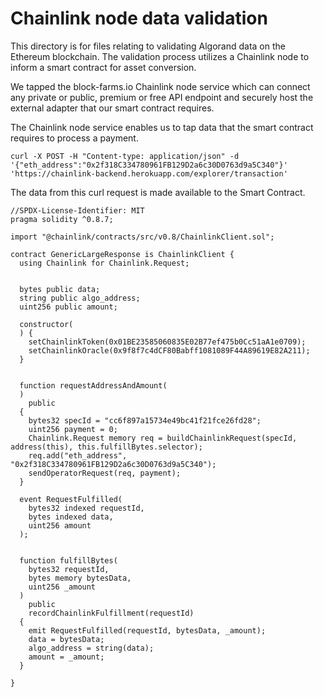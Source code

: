 # Chainlink node data validation

This directory is for files relating to validating Algorand data on the Ethereum blockchain.
The validation process utilizes a Chainlink node to inform a smart contract for asset conversion.

We tapped the block-farms.io Chainlink node service which can connect any private or public, premium or free API endpoint and securely host the external adapter that our smart contract requires.

The Chainlink node service enables us to tap data that the smart contract requires to process a payment.

``` curl -X POST -H "Content-type: application/json" -d '{"eth_address":"0x2f318C334780961FB129D2a6c30D0763d9a5C340"}' 'https://chainlink-backend.herokuapp.com/explorer/transaction' ```

The data from this curl request is made available to the Smart Contract.

```
//SPDX-License-Identifier: MIT
pragma solidity ^0.8.7;

import "@chainlink/contracts/src/v0.8/ChainlinkClient.sol";

contract GenericLargeResponse is ChainlinkClient {
  using Chainlink for Chainlink.Request;


  bytes public data;
  string public algo_address;
  uint256 public amount;
  
  constructor(
  ) {
    setChainlinkToken(0x01BE23585060835E02B77ef475b0Cc51aA1e0709);
    setChainlinkOracle(0x9f8f7c4dCF80Babff1081089F44A89619E82A211);
  }


  function requestAddressAndAmount(
  )
    public
  {
    bytes32 specId = "cc6f897a15734e49bc41f21fce26fd28";
    uint256 payment = 0;
    Chainlink.Request memory req = buildChainlinkRequest(specId, address(this), this.fulfillBytes.selector);
    req.add("eth_address", "0x2f318C334780961FB129D2a6c30D0763d9a5C340");
    sendOperatorRequest(req, payment);
  }

  event RequestFulfilled(
    bytes32 indexed requestId,
    bytes indexed data,
    uint256 amount
  );


  function fulfillBytes(
    bytes32 requestId,
    bytes memory bytesData,
    uint256 _amount
  )
    public
    recordChainlinkFulfillment(requestId)
  {
    emit RequestFulfilled(requestId, bytesData, _amount);
    data = bytesData;
    algo_address = string(data);
    amount = _amount;
  }

} 
```
